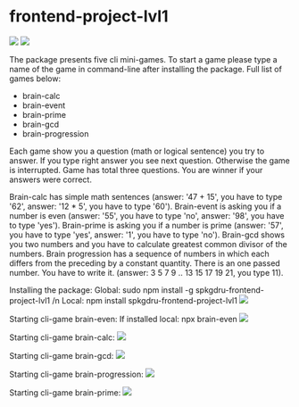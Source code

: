 # frontend-project-lvl1
<div><span>
<a href="https://codeclimate.com/github/spkgdru/frontend-project-lvl1/maintainability"><img src="https://api.codeclimate.com/v1/badges/3d550664e10c423bc4f6/maintainability" /></a>
</span>
<span>
<a href="https://travis-ci.org/spkgdru/frontend-project-lvl1">
<img src="https://travis-ci.org/spkgdru/frontend-project-lvl1.svg"></a>
</span></div>

The package presents five cli mini-games.
To start a game please type a name of the game in command-line after installing the package.
Full list of games below:
- brain-calc
- brain-event
- brain-prime
- brain-gcd
- brain-progression

Each game show you a question (math or logical sentence) you try to answer.
If you type right answer you see next question. Otherwise the game is interrupted. 
Game has total three questions. You are winner if your answers were correct.

Brain-calc has simple math sentences (answer: '47 + 15', you have to type '62', answer: '12 * 5', you have to type '60').
Brain-event is asking you if a number is even (answer: '55', you have to type 'no', answer: '98', you have to type 'yes').
Brain-prime is asking you if a number is prime (answer: '57', you have to type 'yes', answer: '1', you have to type 'no').
Brain-gcd shows you two numbers and you have to calculate greatest common divisor of the numbers.
Brain progression has a sequence of numbers in which each differs from the preceding by a constant quantity. There is an one passed number. You have to write it. (answer: 3 5 7 9 .. 13 15 17 19 21, you type 11).

Installing the package:
Global: sudo npm install -g spkgdru-frontend-project-lvl1 /n
Local: npm install spkgdru-frontend-project-lvl1
<a href="https://asciinema.org/a/yi0rrmTIuKo9OzUwiGA2qD33x" target="_blank"><img src="https://asciinema.org/a/yi0rrmTIuKo9OzUwiGA2qD33x.svg" /></a>

Starting cli-game brain-even:
If installed local: npx brain-even
<a href="https://asciinema.org/a/iTX1NTx9EbQDcoOQokEtG89Nn" target="_blank"><img src="https://asciinema.org/a/iTX1NTx9EbQDcoOQokEtG89Nn.svg" /></a>

Starting cli-game brain-calc:
<a href="https://asciinema.org/a/ZMyZJMBIiaoAn3irGBUgA68fH" target="_blank"><img src="https://asciinema.org/a/ZMyZJMBIiaoAn3irGBUgA68fH.svg" /></a>

Starting cli-game brain-gcd:
<a href="https://asciinema.org/a/CVcPSVMZYPurmLs81MHH6LOL5" target="_blank"><img src="https://asciinema.org/a/CVcPSVMZYPurmLs81MHH6LOL5.svg" /></a>

Starting cli-game brain-progression:
<a href="https://asciinema.org/a/xbufRA4PLqwjhtBE8J0qMEYqw" target="_blank"><img src="https://asciinema.org/a/xbufRA4PLqwjhtBE8J0qMEYqw.svg" /></a>

Starting cli-game brain-prime:
<a href="https://asciinema.org/a/riWd7Vjoz7fpBkyofAFOwiaAP" target="_blank"><img src="https://asciinema.org/a/riWd7Vjoz7fpBkyofAFOwiaAP.svg" /></a>


